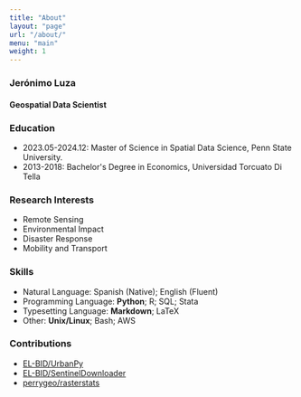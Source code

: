 ```yaml
---
title: "About"
layout: "page"
url: "/about/"
menu: "main"
weight: 1
---
```


### Jerónimo Luza

#### Geospatial Data Scientist

### Education

- 2023.05-2024.12: Master of Science in Spatial Data Science, Penn State University.
- 2013-2018: Bachelor's Degree in Economics, Universidad Torcuato Di Tella

### Research Interests

- Remote Sensing
- Environmental Impact
- Disaster Response
- Mobility and Transport

### Skills

- Natural Language: Spanish (Native); English (Fluent)
- Programming Language: **Python**; R; SQL; Stata
- Typesetting Language: **Markdown**; LaTeX
- Other: **Unix/Linux**; Bash; AWS

### Contributions

- [EL-BID/UrbanPy](https://github.com/EL-BID/urbanpy)
- [EL-BID/SentinelDownloader](https://github.com/EL-BID/SentinelDownloader)
- [perrygeo/rasterstats](https://github.com/perrygeo/python-rasterstats)
